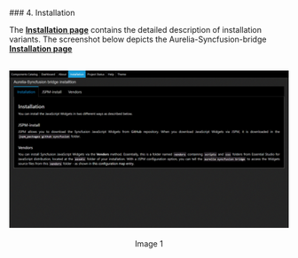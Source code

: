 <br>
### 4. Installation
<br>

The **[Installation page](#/installation)** contains the detailed description of installation variants. The screenshot below depicts the Aurelia-Syncfusion-bridge **[Installation page](#/installation)**
<br>
<br>
<p align=center>
  <img src="images/help/about/installation-dark.png"></img>
 <br><br>
Image 1
</p>
